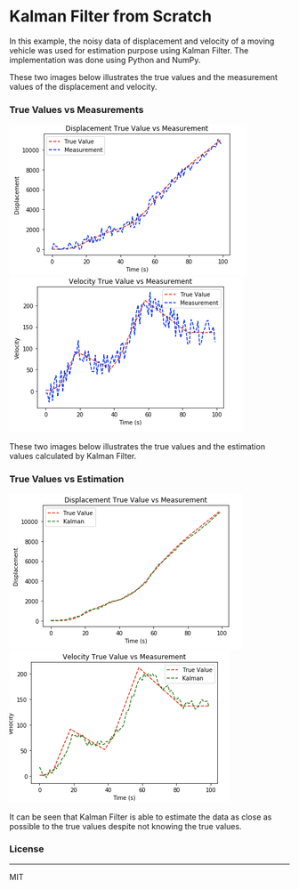 ﻿# Kalman Filter from Scratch

In this example, the noisy data of displacement and velocity of a moving vehicle was used for estimation purpose using Kalman Filter. The implementation was done using Python and NumPy. 

These two images below illustrates the true values and the measurement values of the displacement and velocity.

### True Values vs Measurements
![](/images_readme/displacement1.png)
![](/images_readme/velocity1.png)

These two images below illustrates the true values and the estimation values calculated by Kalman Filter.

### True Values vs Estimation
![](/images_readme/displacement2.png)
![](/images_readme/velocity2.png)

It can be seen that Kalman Filter is able to estimate the data as close as possible to the true values despite not knowing the true values. 

### License
_________
 MIT
